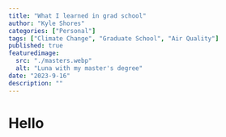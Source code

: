```yaml
---
title: "What I learned in grad school"
author: "Kyle Shores"
categories: ["Personal"]
tags: ["Climate Change", "Graduate School", "Air Quality"]
published: true
featuredimage:
  src: "./masters.webp"
  alt: "Luna with my master's degree"
date: "2023-9-16"
description: ""
---
```


# Hello
